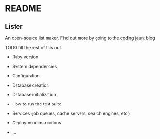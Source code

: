 # README

## Lister

An open-source list maker. Find out more by going to the [coding jaunt blog](http://codingjaunt.com)

TODO fill the rest of this out.

* Ruby version

* System dependencies

* Configuration

* Database creation

* Database initialization

* How to run the test suite

* Services (job queues, cache servers, search engines, etc.)

* Deployment instructions

* ...
